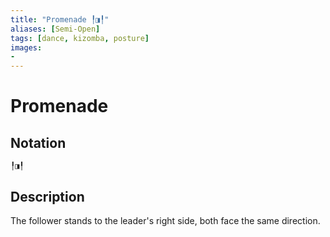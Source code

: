 ```yaml
---
title: "Promenade ╿◨╿"
aliases: [Semi-Open] 
tags: [dance, kizomba, posture] 
images:
-
---
```

# Promenade
## Notation
```
╿◨╿
```

## Description
The follower stands to the leader's right side, both face the same direction. 